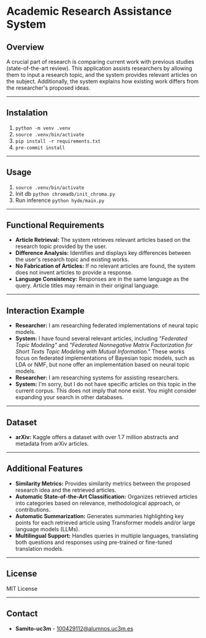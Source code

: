 # Academic Research Assistance System

## Overview
A crucial part of research is comparing current work with previous studies (state-of-the-art review). This application assists researchers by allowing them to input a research topic, and the system provides relevant articles on the subject. Additionally, the system explains how existing work differs from the researcher's proposed ideas.

---

## Instalation
1. ```python -m venv .venv```
2. ```source .venv/bin/activate```
3. ```pip install -r requirements.txt```
4. ```pre-commit install```

---

## Usage
1. ```source .venv/bin/activate```
2. Init db ```python chromadb/init_chroma.py```
3. Run inference ```python hyde/main.py```

---

## Functional Requirements
- **Article Retrieval:** The system retrieves relevant articles based on the research topic provided by the user.
- **Difference Analysis:** Identifies and displays key differences between the user's research topic and existing works.
- **No Fabrication of Articles:** If no relevant articles are found, the system does not invent articles to provide a response.
- **Language Consistency:** Responses are in the same language as the query. Article titles may remain in their original language.

---

## Interaction Example
- **Researcher:** I am researching federated implementations of neural topic models.
- **System:** I have found several relevant articles, including *"Federated Topic Modeling"* and *"Federated Nonnegative Matrix Factorization for Short Texts Topic Modeling with Mutual Information."* These works focus on federated implementations of Bayesian topic models, such as LDA or NMF, but none offer an implementation based on neural topic models.
- **Researcher:** I am researching systems for assisting researchers.
- **System:** I'm sorry, but I do not have specific articles on this topic in the current corpus. This does not imply that none exist. You might consider expanding your search in other databases.

---

## Dataset
- **arXiv:** Kaggle offers a dataset with over 1.7 million abstracts and metadata from arXiv articles.

---

## Additional Features
- **Similarity Metrics:** Provides similarity metrics between the proposed research idea and the retrieved articles.
- **Automatic State-of-the-Art Classification:** Organizes retrieved articles into categories based on relevance, methodological approach, or contributions.
- **Automatic Summarization:** Generates summaries highlighting key points for each retrieved article using Transformer models and/or large language models (LLMs).
- **Multilingual Support:**  Handles queries in multiple languages, translating both questions and responses using pre-trained or fine-tuned translation models.

---

## License
MIT License

---

## Contact
- **Samito-uc3m** - 100429112@alumnos.uc3m.es
